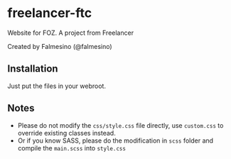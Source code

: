 # freelancer-ftc
Website for FOZ. A project from Freelancer

Created by Falmesino (@falmesino)

## Installation

Just put the files in your webroot.

## Notes

- Please do not modify the `css/style.css` file directly, use `custom.css` to override existing classes instead.
- Or if you know SASS, please do the modification in `scss` folder and compile the `main.scss` into `style.css`